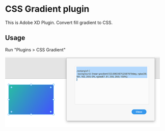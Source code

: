 # CSS Gradient plugin
This is Adobe XD Plugin.
Convert fill gradient to CSS.

## Usage
Run "Plugins > CSS Gradient"

![Example Image](./img/example1.png)
